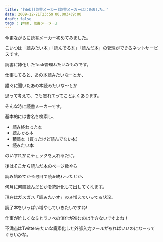 ```yaml
---
title: '[Web][読書メーカー]読書メーカーはじめました。'
date: 2009-12-21T23:59:00.003+09:00
draft: false
tags : [Web, 読書メーター]
---
```


今更ながらに読書メーカー初めてみました。  

  

こいつは「読みたい本」「読んでる本」「読んだ本」の管理ができるネットサービスです。  

読書に特化したTask管理みたいなものです。  

  

仕事してると、あの本読みたいなーとか、  

誰々に聞いたあの本読みたいな〜とか  

思って考えて、でも忘れてってことよくあります。  

  

そんな時に読書メーカーです。  

  

基本的には書名を検索し、  

*   読み終わった本
*   読んでる本
*   積読本（買ったけど読んでない本）
*   読みたい本

のいずれかにチェックを入れるだけ。  

  

後はそこから読んだ本のページ数やら  

読み始めてから何日で読み終わったとか、  

何月に何冊読んだとかを統計化して出してくれます。  

  

現在はガスガス「読みたい本」のみ増えていってる状況。  

  

読了本をいっぱい増やしていきたいですね!  

  

仕事が忙しくなるとラノベの消化が進むのは仕方ないですよね！  

  

不満点はTwitterみたいな簡素化した外部入力ツールがあればいいのになーってぐらいかな。
